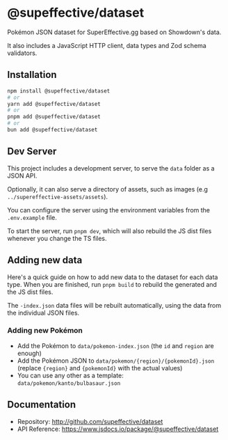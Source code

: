 # @supeffective/dataset

Pokémon JSON dataset for SuperEffective.gg based on Showdown's data.

It also includes a JavaScript HTTP client, data types and Zod schema validators.

## Installation

```bash
npm install @supeffective/dataset
# or
yarn add @supeffective/dataset
# or
pnpm add @supeffective/dataset
# or
bun add @supeffective/dataset
```

## Dev Server

This project includes a development server, to serve the `data`
folder as a JSON API.

Optionally, it can also serve a directory of assets, such as 
images (e.g `../supereffective-assets/assets`).

You can configure the server using the environment variables
from the `.env.example` file.

To start the server, run `pnpm dev`, which will also rebuild
the JS dist files whenever you change the TS files.

## Adding new data

Here's a quick guide on how to add new data to the dataset for each data type.
When you are finished, run `pnpm build` to rebuild the generated and the JS dist files.

The `-index.json` data files will be rebuilt automatically, using the data from the individual JSON files.

### Adding new Pokémon

- Add the Pokémon to `data/pokemon-index.json` (the `id` and `region` are enough)
- Add the Pokémon JSON to `data/pokemon/{region}/{pokemonId}.json` (replace `{region}` and `{pokemonId}` with the actual values)
- You can use any other as a template: `data/pokemon/kanto/bulbasaur.json`

## Documentation

- Repository: http://github.com/supeffective/dataset
- API Reference: https://www.jsdocs.io/package/@supeffective/dataset
